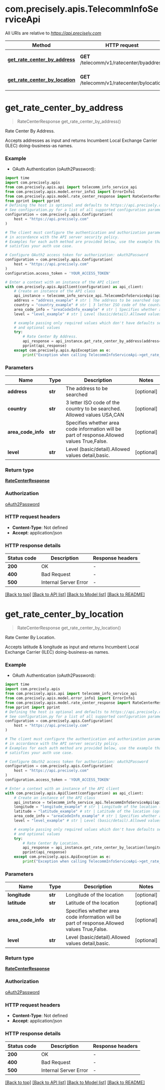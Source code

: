 # com.precisely.apis.TelecommInfoServiceApi

All URIs are relative to *https://api.precisely.com*

Method | HTTP request | Description
------------- | ------------- | -------------
[**get_rate_center_by_address**](TelecommInfoServiceApi.md#get_rate_center_by_address) | **GET** /telecomm/v1/ratecenter/byaddress | Rate Center By Address.
[**get_rate_center_by_location**](TelecommInfoServiceApi.md#get_rate_center_by_location) | **GET** /telecomm/v1/ratecenter/bylocation | Rate Center By Location.


# **get_rate_center_by_address**
> RateCenterResponse get_rate_center_by_address()

Rate Center By Address.

Accepts addresses as input and returns Incumbent Local Exchange Carrier (ILEC) doing-business-as names.

### Example

* OAuth Authentication (oAuth2Password):

```python
import time
import com.precisely.apis
from com.precisely.apis.api import telecomm_info_service_api
from com.precisely.apis.model.error_info1 import ErrorInfo1
from com.precisely.apis.model.rate_center_response import RateCenterResponse
from pprint import pprint
# Defining the host is optional and defaults to https://api.precisely.com
# See configuration.py for a list of all supported configuration parameters.
configuration = com.precisely.apis.Configuration(
    host = "https://api.precisely.com"
)

# The client must configure the authentication and authorization parameters
# in accordance with the API server security policy.
# Examples for each auth method are provided below, use the example that
# satisfies your auth use case.

# Configure OAuth2 access token for authorization: oAuth2Password
configuration = com.precisely.apis.Configuration(
    host = "https://api.precisely.com"
)
configuration.access_token = 'YOUR_ACCESS_TOKEN'

# Enter a context with an instance of the API client
with com.precisely.apis.ApiClient(configuration) as api_client:
    # Create an instance of the API class
    api_instance = telecomm_info_service_api.TelecommInfoServiceApi(api_client)
    address = "address_example" # str | The address to be searched (optional)
    country = "country_example" # str | 3 letter ISO code of the country to be searched. Allowed values USA,CAN (optional)
    area_code_info = "areaCodeInfo_example" # str | Specifies whether area code information will be part of response.Allowed values True,False. (optional)
    level = "level_example" # str | Level (basic/detail).Allowed values detail,basic. (optional)

    # example passing only required values which don't have defaults set
    # and optional values
    try:
        # Rate Center By Address.
        api_response = api_instance.get_rate_center_by_address(address=address, country=country, area_code_info=area_code_info, level=level)
        pprint(api_response)
    except com.precisely.apis.ApiException as e:
        print("Exception when calling TelecommInfoServiceApi->get_rate_center_by_address: %s\n" % e)
```


### Parameters

Name | Type | Description  | Notes
------------- | ------------- | ------------- | -------------
 **address** | **str**| The address to be searched | [optional]
 **country** | **str**| 3 letter ISO code of the country to be searched. Allowed values USA,CAN | [optional]
 **area_code_info** | **str**| Specifies whether area code information will be part of response.Allowed values True,False. | [optional]
 **level** | **str**| Level (basic/detail).Allowed values detail,basic. | [optional]

### Return type

[**RateCenterResponse**](RateCenterResponse.md)

### Authorization

[oAuth2Password](../README.md#oAuth2Password)

### HTTP request headers

 - **Content-Type**: Not defined
 - **Accept**: application/json


### HTTP response details

| Status code | Description | Response headers |
|-------------|-------------|------------------|
**200** | OK |  -  |
**400** | Bad Request |  -  |
**500** | Internal Server Error |  -  |

[[Back to top]](#) [[Back to API list]](../README.md#documentation-for-api-endpoints) [[Back to Model list]](../README.md#documentation-for-models) [[Back to README]](../README.md)

# **get_rate_center_by_location**
> RateCenterResponse get_rate_center_by_location()

Rate Center By Location.

Accepts latitude & longitude as input and returns Incumbent Local Exchange Carrier (ILEC) doing-business-as names.

### Example

* OAuth Authentication (oAuth2Password):

```python
import time
import com.precisely.apis
from com.precisely.apis.api import telecomm_info_service_api
from com.precisely.apis.model.error_info1 import ErrorInfo1
from com.precisely.apis.model.rate_center_response import RateCenterResponse
from pprint import pprint
# Defining the host is optional and defaults to https://api.precisely.com
# See configuration.py for a list of all supported configuration parameters.
configuration = com.precisely.apis.Configuration(
    host = "https://api.precisely.com"
)

# The client must configure the authentication and authorization parameters
# in accordance with the API server security policy.
# Examples for each auth method are provided below, use the example that
# satisfies your auth use case.

# Configure OAuth2 access token for authorization: oAuth2Password
configuration = com.precisely.apis.Configuration(
    host = "https://api.precisely.com"
)
configuration.access_token = 'YOUR_ACCESS_TOKEN'

# Enter a context with an instance of the API client
with com.precisely.apis.ApiClient(configuration) as api_client:
    # Create an instance of the API class
    api_instance = telecomm_info_service_api.TelecommInfoServiceApi(api_client)
    longitude = "longitude_example" # str | Longitude of the location (optional)
    latitude = "latitude_example" # str | Latitude of the location (optional)
    area_code_info = "areaCodeInfo_example" # str | Specifies whether area code information will be part of response.Allowed values True,False. (optional)
    level = "level_example" # str | Level (basic/detail).Allowed values detail,basic. (optional)

    # example passing only required values which don't have defaults set
    # and optional values
    try:
        # Rate Center By Location.
        api_response = api_instance.get_rate_center_by_location(longitude=longitude, latitude=latitude, area_code_info=area_code_info, level=level)
        pprint(api_response)
    except com.precisely.apis.ApiException as e:
        print("Exception when calling TelecommInfoServiceApi->get_rate_center_by_location: %s\n" % e)
```


### Parameters

Name | Type | Description  | Notes
------------- | ------------- | ------------- | -------------
 **longitude** | **str**| Longitude of the location | [optional]
 **latitude** | **str**| Latitude of the location | [optional]
 **area_code_info** | **str**| Specifies whether area code information will be part of response.Allowed values True,False. | [optional]
 **level** | **str**| Level (basic/detail).Allowed values detail,basic. | [optional]

### Return type

[**RateCenterResponse**](RateCenterResponse.md)

### Authorization

[oAuth2Password](../README.md#oAuth2Password)

### HTTP request headers

 - **Content-Type**: Not defined
 - **Accept**: application/json


### HTTP response details

| Status code | Description | Response headers |
|-------------|-------------|------------------|
**200** | OK |  -  |
**400** | Bad Request |  -  |
**500** | Internal Server Error |  -  |

[[Back to top]](#) [[Back to API list]](../README.md#documentation-for-api-endpoints) [[Back to Model list]](../README.md#documentation-for-models) [[Back to README]](../README.md)

